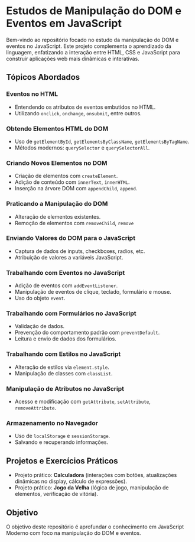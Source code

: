# Estudos de Manipulação do DOM e Eventos em JavaScript

Bem-vindo ao repositório focado no estudo da manipulação do DOM e eventos no JavaScript. Este projeto complementa o aprendizado da linguagem, enfatizando a interação entre HTML, CSS e JavaScript para construir aplicações web mais dinâmicas e interativas.

## Tópicos Abordados

### Eventos no HTML
- Entendendo os atributos de eventos embutidos no HTML.
- Utilizando `onclick`, `onchange`, `onsubmit`, entre outros.

### Obtendo Elementos HTML do DOM
- Uso de `getElementById`, `getElementsByClassName`, `getElementsByTagName`.
- Métodos modernos: `querySelector` e `querySelectorAll`.

### Criando Novos Elementos no DOM
- Criação de elementos com `createElement`.
- Adição de conteúdo com `innerText`, `innerHTML`.
- Inserção na árvore DOM com `appendChild`, `append`.

### Praticando a Manipulação do DOM
- Alteração de elementos existentes.
- Remoção de elementos com `removeChild`, `remove`

### Enviando Valores do DOM para o JavaScript
- Captura de dados de inputs, checkboxes, radios, etc.
- Atribuição de valores a variáveis JavaScript.

### Trabalhando com Eventos no JavaScript
- Adição de eventos com `addEventListener`.
- Manipulação de eventos de clique, teclado, formulário e mouse.
- Uso do objeto `event`.

### Trabalhando com Formulários no JavaScript
- Validação de dados.
- Prevenção do comportamento padrão com `preventDefault`.
- Leitura e envio de dados dos formulários.

### Trabalhando com Estilos no JavaScript
- Alteração de estilos via `element.style`.
- Manipulação de classes com `classList`.

### Manipulação de Atributos no JavaScript
- Acesso e modificação com `getAttribute`, `setAttribute`, `removeAttribute`.

### Armazenamento no Navegador
- Uso de `localStorage` e `sessionStorage`.
- Salvando e recuperando informações.

## Projetos e Exercícios Práticos
- Projeto prático: **Calculadora** (interações com botões, atualizações dinâmicas no display, cálculo de expressões).
- Projeto prático: **Jogo da Velha** (lógica de jogo, manipulação de elementos, verificação de vitória).

## Objetivo

O objetivo deste repositório é aprofundar o conhecimento em JavaScript Moderno com foco na manipulação do DOM e eventos.


